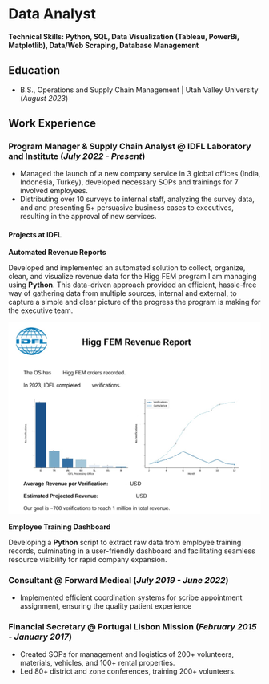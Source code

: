 # Data Analyst

#### Technical Skills: Python, SQL, Data Visualization (Tableau, PowerBi, Matplotlib), Data/Web Scraping, Database Management

## Education
- B.S., Operations and Supply Chain Management | Utah Valley University (_August 2023_)

## Work Experience
### Program Manager & Supply Chain Analyst @ IDFL Laboratory and Institute (_July 2022 - Present_)
- Managed the launch of a new company service in 3 global offices (India, Indonesia, Turkey), developed necessary SOPs and trainings for 7 involved employees.
- Distributing over 10 surveys to internal staff, analyzing the survey data, and and presenting 5+ persuasive business cases to executives, resulting in the approval of new services.
#### Projects at IDFL

**Automated Revenue Reports**

Developed and implemented an automated solution to collect, organize, clean, and visualize revenue data for the Higg FEM program I am managing using **Python**. This data-driven approach provided an efficient, hassle-free way of gathering data from multiple sources, internal and external, to capture a simple and clear picture of the progress the program is making for the executive team.

![Example Revenue Report](/assets/revenue_report_ss.jpg)

**Employee Training Dashboard**

Developing a **Python** script to extract raw data from employee training records, culminating in a user-friendly dashboard and facilitating seamless resource visibility for rapid company expansion.

### Consultant @ Forward Medical (_July 2019 - June 2022_)
- Implemented efficient coordination systems for scribe appointment assignment, ensuring the quality patient experience

### Financial Secretary @ Portugal Lisbon Mission (_February 2015 - January 2017_)
- Created SOPs for management and logistics of 200+ volunteers, materials, vehicles, and 100+ rental properties.
- Led 80+ district and zone conferences, training 200+ volunteers.
